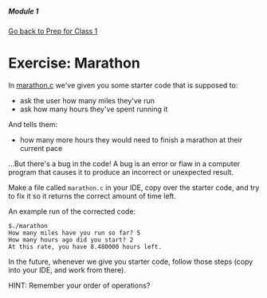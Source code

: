 ##### Module 1

[Go back to Prep for Class 1](../../class1-prep#math-numeric-types)

# Exercise: Marathon

In [marathon.c](./marathon.c) we've given you some starter code that is supposed to:
- ask the user how many miles they've run
- ask how many hours they've spent running it

And tells them:
- how many more hours they would need to finish a marathon at their current pace

...But there's a bug in the code! A bug is an error or flaw in a computer program that causes it to produce an incorrect or unexpected result.

Make a file called `marathon.c` in your IDE, copy over the starter code, and try to fix it so it returns the correct amount of time left.

An example run of the corrected code:
```nohighlight
$./marathon
How many miles have you run so far? 5
How many hours ago did you start? 2
At this rate, you have 8.480000 hours left.
```

In the future, whenever we give you starter code, follow those steps (copy into your IDE, and work from there). 

HINT: Remember your order of operations?
